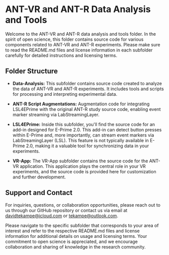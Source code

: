 # ANT-VR and ANT-R Data Analysis and Tools

Welcome to the ANT-VR and ANT-R data analysis and tools folder. In the spirit of open science, this folder contains source code for various components related to ANT-VR and ANT-R experiments. Please make sure to read the README.md files and license information in each subfolder carefully for detailed instructions and licensing terms.

## Folder Structure

- **Data-Analysis:** This subfolder contains source code created to analyze the data of ANT-VR and ANT-R experiments. It includes tools and scripts for processing and interpreting experimental data.

- **ANT-R Script Augmentations:** Augmentation code for integrating LSL4EPrime with the original ANT-R study source code, enabling event marker streaming via LabStreamingLayer.

- **LSL4EPrime:** Inside this subfolder, you'll find the source code for an add-in designed for E-Prime 2.0. This add-in can detect button presses within E-Prime and, more importantly, can stream event markers via LabStreamingLayer (LSL). This feature is not typically available in E-Prime 2.0, making it a valuable tool for synchronizing data in your experiments.

- **VR-App:** The VR-App subfolder contains the source code for the ANT-VR application. This application plays the central role in your VR experiments, and the source code is provided here for customization and further development.

## Support and Contact

For inquiries, questions, or collaboration opportunities, please reach out to us through our GitHub repository or contact us via email at [davidtekampe@icloud.com](mailto:davidtekampe@icloud.com) or [tekampe@outlook.com](mailto:tekampe@outlook.com).

Please navigate to the specific subfolder that corresponds to your area of interest and refer to the respective README.md files and license information for additional details on usage and licensing terms. Your commitment to open science is appreciated, and we encourage collaboration and sharing of knowledge in the research community.
